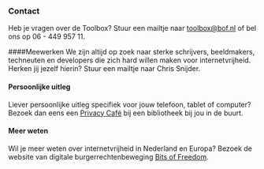 ### Contact

Heb je vragen over de Toolbox? Stuur een mailtje naar [toolbox@bof.nl](mailto:toolbox@bof.nl) of bel ons op 06 - 449 957 11.

####Meewerken
We zijn altijd op zoek naar sterke schrijvers, beeldmakers, techneuten en developers die zich hard willen maken voor internetvrijheid. Herken jij jezelf hierin? Stuur een mailtje naar Chris Snijder.

#### Persoonlijke uitleg
Liever persoonlijke uitleg specifiek voor jouw telefoon, tablet of computer? Bezoek dan eens een [Privacy Café](https://www.privacycafe.nl) bij een bibliotheek bij jou in de buurt.

#### Meer weten
Wil je meer weten over internetvrijheid in Nederland en Europa? Bezoek de website van digitale burgerrechtenbeweging [Bits of Freedom](https://www.bof.nl).
